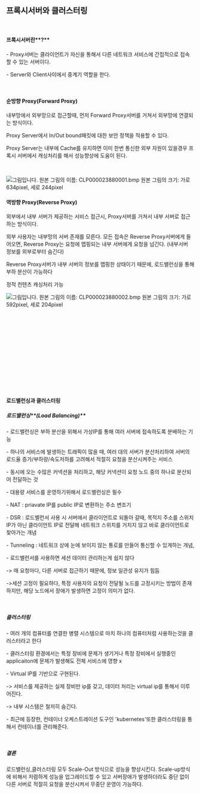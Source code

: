 ## **프록시서버와 클러스터링**

​    

#### **프록시서버란****?**

\- Proxy서버는 클라이언트가 자신을 통해서 다른 네트워크 서비스에 간접적으로 접속할 수 있는 서버이다.

\- Server와 Client사이에서 중계기 역할을 한다.

​    

#### **순방향** **Proxy(Forward Proxy)**

내부망에서 외부망으로 접근할때, 먼저 Forward Proxy서버를 거쳐서 외부망에 연결되는 방식이다.

Proxy Server에서 In/Out bound패킷에 대한 보안 정책을 적용할 수 있다.

Proxy Server는 내부에 Cache를 유지하면 이미 한번 통신한 외부 자원이 있을경우 프록시 서버에서 캐싱처리를 해서 성능향상에 도움이 된다.

​    

  ![그림입니다.  원본 그림의 이름: CLP000023880001.bmp  원본 그림의 크기: 가로 634pixel, 세로 244pixel](file:///C:\Users\JINHYANG\AppData\Local\Temp\Hnc\BinData\EMB00005d6022f0.bmp)  

#### **역방향** **Proxy(Reverse Proxy)**

외부에서 내부 서버가 제공하는 서비스 접근시, Proxy서버를 거쳐서 내부 서버로 접근하는 방식이다.

외부 사용자는 내부망의 서버 존재를 모른다. 모든 접속은 Reverse Proxy서버에게 들어오면, Reverse Proxy는 요청에 맵핑되는 내부 서버에게 요청을 넘긴다. (내부서버 정보를 외부로부터 숨긴다)

Reverse Proxy서버가 내부 서버의 정보를 맵핑한 상태이기 때문에, 로드밸런싱을 통해 부하 분산이 가능하다

정적 컨텐츠 캐싱처리 가능

  ![그림입니다.  원본 그림의 이름: CLP000023880002.bmp  원본 그림의 크기: 가로 592pixel, 세로 204pixel](file:///C:\Users\JINHYANG\AppData\Local\Temp\Hnc\BinData\EMB00005d6022f1.bmp)  

​    

​    

​    

​    

​    

​    

​    

#### **로드밸런싱과 클러스터링**

##### **로드밸런싱****(Load Balancing)**

\- 로드밸런싱은 부하 분산을 위해서 가상IP를 통해 여러 서버에 접속하도록 분배하는 기능

\- 하나의 서비스에 발생하는 트래픽이 많을 때, 여러 대의 서버가 분산처리하여 서버의 로드율 증가/부하량/속도저하를 고려해서 적절히 요청을 분산시켜주는 서비스

\- 동시에 오는 수많은 커넥션을 처리하고, 해당 커넥션이 요청 노드 중의 하나로 분산되어 전달하는 것

\- 대용량 서비스를 운영하기위해서 로드밸런싱은 필수

\- NAT : priavate IP를 public IP로 변환하는 주소 변조기

\- DSR : 로드밸런서 사용 시 서버에서 클라이언트로 되돌아 갈때, 목적지 주소를 스위치 IP가 아닌 클라이언트 IP로 전달해 네트워크 스위치를 거치지 않고 바로 클라이언트로 찾아가는 개념

\- Tunneling : 네트워크 상에 눈에 보이지 않는 통로를 만들어 통신할 수 있게하는 개념,

\- 로드밸런서를 사용하면 세션 데이터 관리하는게 쉽지 않다

-> 매 요청마다, 다른 서버로 접근하기 때문에, 정보 일관성 유지가 힘듬

->세션 고정이 필요하다, 특정 사용자의 요청이 전달될 노드를 고정시키는 방법이 존재하지만, 해당 노드에서 장애가 발생하면 고정이 의미가 없다.

​    

##### **클러스터링**

\- 여러 개의 컴퓨터를 연결한 병렬 시스템으로 마치 하나의 컴퓨터처럼 사용하는것을 클러스터라고 한다

\- 클러스터링 환경에서는 특정 장비에 문제가 생기거나 특정 장비에서 실행중인 applicaiton에 문제가 발생해도 전체 서비스에 영향 x

\- Virtual IP를 기반으로 구현된다.

-> 서비스를 제공하는 실제 장비만 ip를 갖고, 데이터 처리는 virtual ip를 통해서 이루어진다.

-> 내부 시스템은 철저히 숨긴다.

\- 최근에 등장한, 컨테이너 오케스트레이션 도구인 'kubernetes'또한 클러스터링을 통해서 컨테이너를 관리해준다.

​    

##### **결론**

로드밸런싱,클러스터링 모두 Scale-Out 방식으로 성능을 향상시킨다. Scale-up방식에 비해서 저렴하게 성능을 업그레이드할 수 있고 서버장애가 발생하더라도 중단 없이 다른 서버로 적절히 요청을 분산시켜서 무중단 운영이 가능하다.

​    

​    